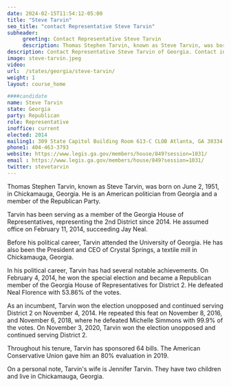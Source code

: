 ```yaml
---
date: 2024-02-15T11:54:12-05:00
title: "Steve Tarvin"
seo_title: "contact Representative Steve Tarvin"
subheader:
     greeting: Contact Representative Steve Tarvin
     description: Thomas Stephen Tarvin, known as Steve Tarvin, was born on June 2, 1951, in Chickamauga, Georgia. He is an American politician from Georgia and a member of the Republican Party representing the 2nd District of the Georgia House of Representatives, since 2014.
description: Contact Representative Steve Tarvin of Georgia. Contact information for Steve Tarvin includes email address, phone number, and mailing address.
image: steve-tarvin.jpeg
video:
url:  /states/georgia/steve-tarvin/
weight: 1
layout: course_home

####candidate
name: Steve Tarvin
state: Georgia
party: Republican
role: Representative
inoffice: current
elected: 2014
mailing1: 309 State Capitol Building Room 613-C CLOB Atlanta, GA 30334
phone1: 404-463-3793
website: https://www.legis.ga.gov/members/house/849?session=1031/
email : https://www.legis.ga.gov/members/house/849?session=1031/
twitter: stevetarvin
---
```


Thomas Stephen Tarvin, known as Steve Tarvin, was born on June 2, 1951, in Chickamauga, Georgia. He is an American politician from Georgia and a member of the Republican Party.

Tarvin has been serving as a member of the Georgia House of Representatives, representing the 2nd District since 2014. He assumed office on February 11, 2014, succeeding Jay Neal.

Before his political career, Tarvin attended the University of Georgia. He has also been the President and CEO of Crystal Springs, a textile mill in Chickamauga, Georgia.

In his political career, Tarvin has had several notable achievements. On February 4, 2014, he won the special election and became a Republican member of the Georgia House of Representatives for District 2. He defeated Neal Florence with 53.86% of the votes.

As an incumbent, Tarvin won the election unopposed and continued serving District 2 on November 4, 2014. He repeated this feat on November 8, 2016, and November 6, 2018, where he defeated Michelle Simmons with 99.9% of the votes. On November 3, 2020, Tarvin won the election unopposed and continued serving District 2.

Throughout his tenure, Tarvin has sponsored 64 bills. The American Conservative Union gave him an 80% evaluation in 2019.

On a personal note, Tarvin's wife is Jennifer Tarvin. They have two children and live in Chickamauga, Georgia.
